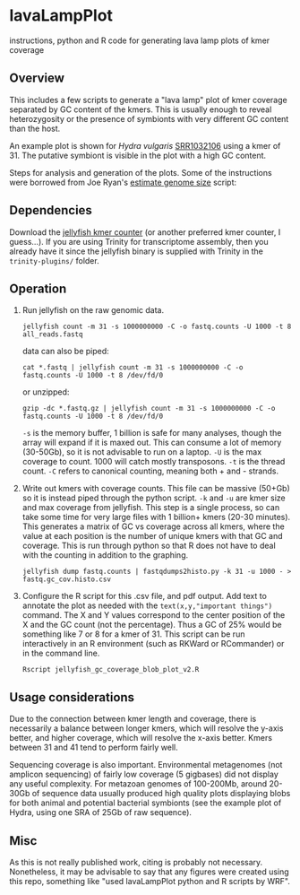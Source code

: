 # lavaLampPlot
instructions, python and R code for generating lava lamp plots of kmer coverage

## Overview
This includes a few scripts to generate a "lava lamp" plot of kmer coverage separated by GC content of the kmers. This is usually enough to reveal heterozygosity or the presence of symbionts with very different GC content than the host.

An example plot is shown for *Hydra vulgaris* [SRR1032106](http://www.ncbi.nlm.nih.gov/sra/SRX378887) using a kmer of 31. The putative symbiont is visible in the plot with a high GC content.

Steps for analysis and generation of the plots. Some of the instructions were borrowed from Joe Ryan's [estimate genome size](https://github.com/josephryan/estimate_genome_size.pl) script:

## Dependencies
Download the [jellyfish kmer counter](http://www.genome.umd.edu/jellyfish.html) (or another preferred kmer counter, I guess...). If you are using Trinity for transcriptome assembly, then you already have it since the jellyfish binary is supplied with Trinity in the `trinity-plugins/` folder.

## Operation
1. Run jellyfish on the raw genomic data.
   
   `jellyfish count -m 31 -s 1000000000 -C -o fastq.counts -U 1000 -t 8 all_reads.fastq`
  
   data can also be piped:
   
   `cat *.fastq | jellyfish count -m 31 -s 1000000000 -C -o fastq.counts -U 1000 -t 8 /dev/fd/0`
   
   or unzipped:
  
   `gzip -dc *.fastq.gz | jellyfish count -m 31 -s 1000000000 -C -o fastq.counts -U 1000 -t 8 /dev/fd/0`
  
   `-s` is the memory buffer, 1 billion is safe for many analyses, though the array will expand if it is maxed out. This can consume a lot of memory (30-50Gb), so it is not advisable to run on a laptop. `-U` is the max coverage to count. 1000 will catch mostly transposons. `-t` is the thread count. `-C` refers to canonical counting, meaning both + and - strands.

2. Write out kmers with coverage counts. This file can be massive (50+Gb) so it is instead piped through the python script. `-k` and `-u` are kmer size and max coverage from jellyfish. This step is a single process, so can take some time for very large files with 1 billion+ kmers (20-30 minutes). This generates a matrix of GC vs coverage across all kmers, where the value at each position is the number of unique kmers with that GC and coverage. This is run through python so that R does not have to deal with the counting in addition to the graphing.
   
   `jellyfish dump fastq.counts | fastqdumps2histo.py -k 31 -u 1000 - > fastq.gc_cov.histo.csv`

3. Configure the R script for this .csv file, and pdf output. Add text to annotate the plot as needed with the  `text(x,y,"important things")` command. The X and Y values correspond to the center position of the X and the GC count (not the percentage). Thus a GC of 25% would be something like 7 or 8 for a kmer of 31. This script can be run interactively in an R environment (such as RKWard or RCommander) or in the command line.

   `Rscript jellyfish_gc_coverage_blob_plot_v2.R`

## Usage considerations
Due to the connection between kmer length and coverage, there is necessarily a balance between longer kmers, which will resolve the y-axis better, and higher coverage, which will resolve the x-axis better. Kmers between 31 and 41 tend to perform fairly well.

Sequencing coverage is also important. Environmental metagenomes (not amplicon sequencing) of fairly low coverage (5 gigbases) did not display any useful complexity. For metazoan genomes of 100-200Mb, around 20-30Gb of sequence data usually produced high quality plots displaying blobs for both animal and potential bacterial symbionts (see the example plot of Hydra, using one SRA of 25Gb of raw sequence).

## Misc
As this is not really published work, citing is probably not necessary. Nonetheless, it may be advisable to say that any figures were created using this repo, something like "used lavaLampPlot python and R scripts by WRF".
